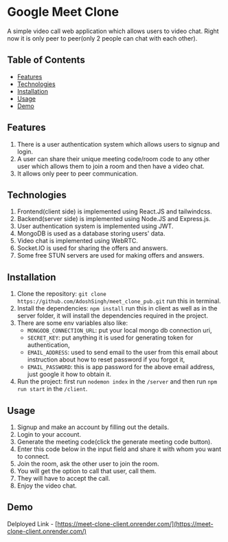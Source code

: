 # Google Meet Clone

A simple video call web application which allows users to video chat. Right now it is only peer to peer(only 2 people can chat with each other).

## Table of Contents

- [Features](#features)
- [Technologies](#technologies)
- [Installation](#installation)
- [Usage](#usage)
- [Demo](#demo)

## Features

1. There is a user authentication system which allows users to signup and login.
2. A user can share their unique meeting code/room code to any other user which allows them to join a room and then have a video chat.
3. It allows only peer to peer communication.

## Technologies

1. Frontend(client side) is implemented using React.JS and tailwindcss.
2. Backend(server side) is implemented using Node.JS and Express.js.
3. User authentication system is implemented using JWT.
4. MongoDB is used as a database storing users' data.
5. Video chat is implemented using WebRTC.
6. Socket.IO is used for sharing the offers and answers.
7. Some free STUN servers are used for making offers and answers.

## Installation

1. Clone the repository: `git clone https://github.com/AdoshSingh/meet_clone_pub.git` run this in terminal.
2. Install the dependencies: `npm install` run this in client as well as in the server folder, it will install the dependencies required in the project.
3. There are some env variables also like:
   - `MONGODB_CONNECTION_URL`: put your local mongo db connection uri,
   - `SECRET_KEY`: put anything it is used for generating token for authentication,
   - `EMAIL_ADDRESS`: used to send email to the user from this email about instruction about how to reset password if you forgot it,
   - `EMAIL_PASSWORD`: this is app password for the above email address, just google it how to obtain it.
4. Run the project: first run `nodemon index` in the `/server` and then run `npm run start` in the `/client`.

## Usage

1. Signup and make an account by filling out the details.
2. Login to your account.
3. Generate the meeting code(click the generate meeting code button).
4. Enter this code below in the input field and share it with whom you want to connect.
5. Join the room, ask the other user to join the room.
6. You will get the option to call that user, call them.
7. They will have to accept the call.
8. Enjoy the video chat.

## Demo

Delployed Link - [https://meet-clone-client.onrender.com/](https://meet-clone-client.onrender.com/)
